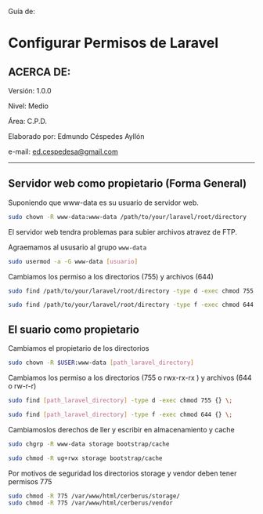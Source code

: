 Guía de:

# Configurar Permisos de Laravel

## ACERCA DE:

Versión: 1.0.0

Nivel: Medio

Área: C.P.D.

Elaborado por: Edmundo Céspedes Ayllón

e-mail: [ed.cespedesa@gmail.com](ed.cespedesa@gmail.com)

---

## Servidor web como propietario (Forma General)

Suponiendo que www-data es su usuario de servidor web.

```bash
sudo chown -R www-data:www-data /path/to/your/laravel/root/directory
```

El servidor web tendra problemas para subier archivos atravez de FTP. 

Agraemamos al ususario al grupo `www-data`

```bash
sudo usermod -a -G www-data [usuario]
```

Cambiamos los permiso a los directorios (755) y archivos (644)

```bash
sudo find /path/to/your/laravel/root/directory -type d -exec chmod 755 {} \;
```

```bash
sudo find /path/to/your/laravel/root/directory -type f -exec chmod 644 {} \; 
```

## El suario como propietario

Cambiamos el propietario de los directorios

```bash
sudo chown -R $USER:www-data [path_laravel_directory]
```

Cambiamos los permiso a los directorios (755 o rwx-rx-rx ) y archivos (644 o rw-r-r)

```bash
sudo find [path_laravel_directory] -type d -exec chmod 755 {} \;
```

```bash
sudo find [path_laravel_directory] -type f -exec chmod 644 {} \;
```

Cambiamoslos derechos de ller y escribir en almacenamiento y cache

```bash
sudo chgrp -R www-data storage bootstrap/cache
```

```bash
sudo chmod -R ug+rwx storage bootstrap/cache
```

Por motivos de seguridad los directorios storage y vendor deben tener permisos 775

```bash
sudo chmod -R 775 /var/www/html/cerberus/storage/
sudo chmod -R 775 /var/www/html/cerberus/vendor
```

